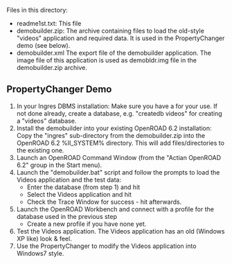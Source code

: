 Files in this directory:
- readme1st.txt: This file
- demobuilder.zip:
    The archive containing files to load the old-style "videos" application and required data.
    It is used in the PropertyChanger demo (see below).
- demobuilder.xml
    The export file of the demobuilder application.
    The image file of this application is used as demobldr.img file in the demobuilder.zip archive.


PropertyChanger Demo
--------------------

1. In your Ingres DBMS installation: Make sure you have a for your use.
   If not done already, create a database, e.g. "createdb videos" for creating a "videos" database.
2. Install the demobuilder into your existing OpenROAD 6.2 installation:
   Copy the "ingres" sub-directory from the demobuilder.zip into the OpenROAD 6.2 %II_SYSTEM% directory.
   This will add files/directories to the existing one.
3. Launch an OpenROAD Command Window (from the "Actian OpenROAD 6.2" group in the Start menu).
4. Launch the "demobuilder.bat" script and follow the prompts to load the Videos application and the test data:
    - Enter the database (from step 1) and hit <OK>
    - Select the Videos application and hit <Load>
    - Check the Trace Window for success - hit <Close> afterwards.
5. Launch the OpenROAD Workbench and connect with a profile for the database used in the previous step
    - Create a new profile if you have none yet.
6. Test the Videos application.
   The Videos application has an old (Windows XP like) look & feel.
7. Use the PropertyChanger to modify the Videos application into Windows7 style.

